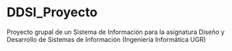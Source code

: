 # DDSI_Proyecto
Proyecto grupal de un Sistema de Información para la asignatura Diseño y Desarrollo de Sistemas de Información (Ingeniería Informática UGR)
